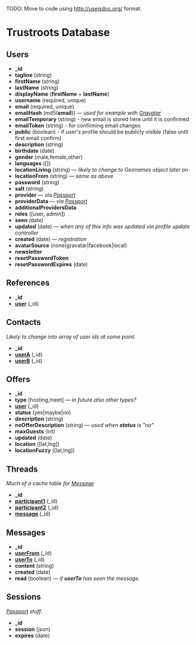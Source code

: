 TODO: Move to code using http://usejsdoc.org/ format.

# Trustroots Database

## Users
- **_id**
- **tagline** (string)
- **firstName** (string)
- **lastName** (string)
- **displayName** (**firstName** + **lastName**)
- **username** (required, unique)
- **email** (required, unique)
- **emailHash** (md5(**email**)) — *used for example with [Gravatar](http://en.gravatar.com/)*
- **emailTemporary** (string) - new email is stored here until it is confirmed
- **emailToken** (string) - for confirming email changes
- **public** (boolean) - if user's profile should be publicly visible (false until first email confirm) 
- **description** (string)
- **birthdate** (date)
- **gender** (male,female,other)
- **languages** ([])
- **locationLiving** (string) — *likely to change to Geonames object later on*
- **locationFrom** (string) — *same as above*
- **password** (string)
- **salt** (string)
- **provider** — *via [Passport](http://passportjs.org/)*
- **providerData** — *via [Passport](http://passportjs.org/)*
- **additionalProvidersData**
- **roles** ([user, admin])
- **seen** (date)
- **updated** (date) — _when any of this info was updated via profile update controller_
- **created** (date) — _registration_
- **avatarSource** (none|gravatar|facebook|local)
- **newsletter**
- **resetPasswordToken**
- **resetPasswordExpires** (date)

## References
- **_id**
- **[user](#users)** (_id)

## Contacts
_Likely to change into array of user ids at some point._
- **_id**
- **[userA](#users)** (_id)
- **[userB](#users)** (_id)

## Offers
- **_id**
- **type** [hosting,meet] — _in future also other types?_
- **[user](#users)** (_id)
- **status** (yes|maybe|no)
- **description** (string)
- **noOfferDescription** (string) — _used when **status** is "no"_
- **maxGuests** (int)
- **updated** (date)
- **location** ([lat,lng])
- **locationFuzzy** ([lat,lng])

## Threads
_Much of a cache table for [Message](#messages)_
- **_id**
- **[participant1](#users)** (_id)
- **[participant2](#users)** (_id)
- **[message](#messages)** (_id)

## Messages
- **_id**
- **[userFrom](#users)** (_id)
- **[userTo](#users)** (_id)
- **content** (string)
- **created** (date)
- **read** (boolean) — _if **userTo** has seen the message._

## Sessions
_[Passport](http://passportjs.org/) stuff._
- **_id**
- **session** (json)
- **expires** (date)